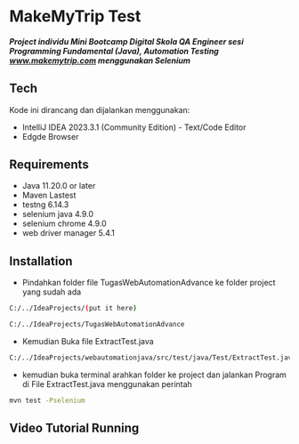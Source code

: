 # MakeMyTrip Test
##### Project individu Mini Bootcamp Digital Skola QA Engineer sesi Programming Fundamental (Java), Automation Testing www.makemytrip.com menggunakan Selenium 

## Tech

Kode ini dirancang dan dijalankan menggunakan:

- IntelliJ IDEA 2023.3.1 (Community Edition) - Text/Code Editor
- Edgde Browser

## Requirements

- Java 11.20.0 or later
- Maven Lastest
- testng 6.14.3
- selenium java 4.9.0
- selenium chrome 4.9.0
- web driver manager 5.4.1

## Installation

- Pindahkan folder file TugasWebAutomationAdvance ke folder project yang sudah ada

```sh
C:/../IdeaProjects/(put it here)
```
```sh
C:/../IdeaProjects/TugasWebAutomationAdvance
```
- Kemudian Buka file ExtractTest.java
```sh
C:/../IdeaProjects/webautomationjava/src/test/java/Test/ExtractTest.java
```
- kemudian buka terminal arahkan folder ke project dan jalankan Program di File ExtractTest.java menggunakan perintah
```sh
mvn test -Pselenium
```
## Video Tutorial Running

